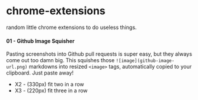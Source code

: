 # chrome-extensions
random little chrome extensions to do useless things.

#### 01 - Github Image Squisher
Pasting screenshots into Github pull requests is super easy, but they always come out too damn big. This squishes those `![image](github-image-url.png)` markdowns into resized `<image>` tags, automatically copied to your clipboard. Just paste away!
  * X2 - (330px) fit two in a row 
  * X3 - (220px) fit three in a row 

